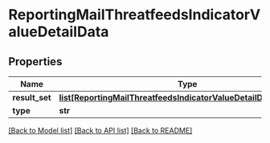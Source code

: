 # ReportingMailThreatfeedsIndicatorValueDetailData

## Properties
Name | Type | Description | Notes
------------ | ------------- | ------------- | -------------
**result_set** | [**list[ReportingMailThreatfeedsIndicatorValueDetailDataResultSet]**](ReportingMailThreatfeedsIndicatorValueDetailDataResultSet.md) |  | [optional] 
**type** | **str** |  | [optional] 

[[Back to Model list]](../README.md#documentation-for-models) [[Back to API list]](../README.md#documentation-for-api-endpoints) [[Back to README]](../README.md)


